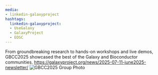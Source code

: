 ```yaml
---
media:
- linkedin-galaxyproject
hashtags:
  linkedin-galaxyproject:
  - UseGalaxy
  - GalaxyProject
  - EOSC
---
```

From groundbreaking research to hands-on workshops and live demos, GBCC2025 showcased the best of the Galaxy and Bioconductor communities.
https://galaxyproject.org/news/2025-07-11-june2025-newsletter/
![GBCC2025 Group Photo](https://galaxyproject.org/assets/static/Photo1.8b2f1a1.b662787503284313714126eb1dcd8170.jpg)